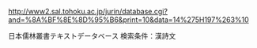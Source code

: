 http://www2.sal.tohoku.ac.jp/jurin/database.cgi?and=%8A%BF%8E%8D%95%B6&print=10&data=14%275H197%263%10



日本儒林叢書テキストデータベース
検索条件：漢詩文
